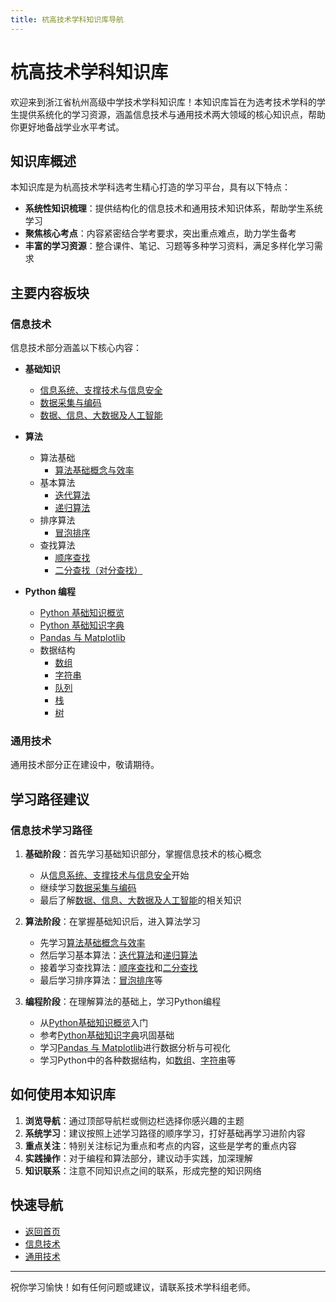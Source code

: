 ```yaml
---
title: 杭高技术学科知识库导航
---
```

# 杭高技术学科知识库

欢迎来到浙江省杭州高级中学技术学科知识库！本知识库旨在为选考技术学科的学生提供系统化的学习资源，涵盖信息技术与通用技术两大领域的核心知识点，帮助你更好地备战学业水平考试。

## 知识库概述

本知识库是为杭高技术学科选考生精心打造的学习平台，具有以下特点：

- **系统性知识梳理**：提供结构化的信息技术和通用技术知识体系，帮助学生系统学习
- **聚焦核心考点**：内容紧密结合学考要求，突出重点难点，助力学生备考
- **丰富的学习资源**：整合课件、笔记、习题等多种学习资料，满足多样化学习需求

## 主要内容板块

### 信息技术

信息技术部分涵盖以下核心内容：

- **基础知识**
  - [信息系统、支撑技术与信息安全](/information-technology/basic-knowledge/information-systems-support-security)
  - [数据采集与编码](/information-technology/basic-knowledge/data-acquisition-encoding)
  - [数据、信息、大数据及人工智能](/information-technology/basic-knowledge/data-information-bigdata-ai)

- **算法**
  - 算法基础
    - [算法基础概念与效率](/information-technology/algorithms/algorithm-concepts/efficiency-and-concepts)
  - 基本算法
    - [迭代算法](/information-technology/algorithms/basic-algorithms/iterative-algorithm)
    - [递归算法](/information-technology/algorithms/basic-algorithms/recursive-algorithm)
  - 排序算法
    - [冒泡排序](/information-technology/algorithms/sorting/bubble-sort)
  - 查找算法
    - [顺序查找](/information-technology/algorithms/searching/sequential-search)
    - [二分查找（对分查找）](/information-technology/algorithms/searching/binary-search)

- **Python 编程**
  - [Python 基础知识概览](/information-technology/programming-languages/python/index)
  - [Python 基础知识字典](/information-technology/programming-languages/python/python-basic-dictionary)
  - [Pandas 与 Matplotlib](/information-technology/programming-languages/python/python-pandas-matplotlib)
  - 数据结构
    - [数组](/information-technology/programming-languages/python/data-structures/arrays)
    - [字符串](/information-technology/programming-languages/python/data-structures/strings)
    - [队列](/information-technology/programming-languages/python/data-structures/queues)
    - [栈](/information-technology/programming-languages/python/data-structures/stacks)
    - [树](/information-technology/programming-languages/python/data-structures/trees)

### 通用技术

通用技术部分正在建设中，敬请期待。

## 学习路径建议

### 信息技术学习路径

1. **基础阶段**：首先学习基础知识部分，掌握信息技术的核心概念
   - 从[信息系统、支撑技术与信息安全](/information-technology/basic-knowledge/information-systems-support-security)开始
   - 继续学习[数据采集与编码](/information-technology/basic-knowledge/data-acquisition-encoding)
   - 最后了解[数据、信息、大数据及人工智能](/information-technology/basic-knowledge/data-information-bigdata-ai)的相关知识

2. **算法阶段**：在掌握基础知识后，进入算法学习
   - 先学习[算法基础概念与效率](/information-technology/algorithms/algorithm-concepts/efficiency-and-concepts)
   - 然后学习基本算法：[迭代算法](/information-technology/algorithms/basic-algorithms/iterative-algorithm)和[递归算法](/information-technology/algorithms/basic-algorithms/recursive-algorithm)
   - 接着学习查找算法：[顺序查找](/information-technology/algorithms/searching/sequential-search)和[二分查找](/information-technology/algorithms/searching/binary-search)
   - 最后学习排序算法：[冒泡排序](/information-technology/algorithms/sorting/bubble-sort)等

3. **编程阶段**：在理解算法的基础上，学习Python编程
   - 从[Python基础知识概览](/information-technology/programming-languages/python/index)入门
   - 参考[Python基础知识字典](/information-technology/programming-languages/python/python-basic-dictionary)巩固基础
   - 学习[Pandas 与 Matplotlib](/information-technology/programming-languages/python/python-pandas-matplotlib)进行数据分析与可视化
   - 学习Python中的各种数据结构，如[数组](/information-technology/programming-languages/python/data-structures/arrays)、[字符串](/information-technology/programming-languages/python/data-structures/strings)等

## 如何使用本知识库

1. **浏览导航**：通过顶部导航栏或侧边栏选择你感兴趣的主题
2. **系统学习**：建议按照上述学习路径的顺序学习，打好基础再学习进阶内容
3. **重点关注**：特别关注标记为重点和考点的内容，这些是学考的重点内容
4. **实践操作**：对于编程和算法部分，建议动手实践，加深理解
5. **知识联系**：注意不同知识点之间的联系，形成完整的知识网络

## 快速导航

- [返回首页](/)
- [信息技术](/information-technology/basic-knowledge/information-systems-support-security)
- [通用技术](/general-technology/)

---

祝你学习愉快！如有任何问题或建议，请联系技术学科组老师。
